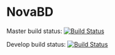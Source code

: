 # NovaBD

Master build status: [![Build Status](https://dev.azure.com/sergiorh98/NovaBD/_apis/build/status/NovaBD-.NET%20Desktop-CI?branchName=develop)](https://dev.azure.com/sergiorh98/NovaBD/_build/latest?definitionId=1&branchName=develop)

Develop build status: [![Build Status](https://dev.azure.com/sergiorh98/NovaBD/_apis/build/status/NovaBD-.NET%20Desktop-CI?branchName=develop)](https://dev.azure.com/sergiorh98/NovaBD/_build/latest?definitionId=1&branchName=develop)
